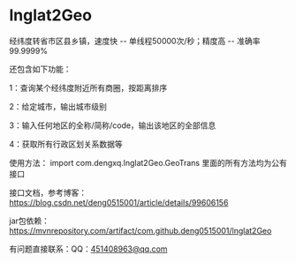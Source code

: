 # lnglat2Geo

经纬度转省市区县乡镇，速度快 -- 单线程50000次/秒；精度高 -- 准确率99.9999%

还包含如下功能：

1：查询某个经纬度附近所有商圈，按距离排序

2：给定城市，输出城市级别

3：输入任何地区的全称/简称/code，输出该地区的全部信息

4：获取所有行政区划关系数据等

使用方法：
import com.dengxq.lnglat2Geo.GeoTrans 里面的所有方法均为公有接口

接口文档，参考博客： https://blog.csdn.net/deng0515001/article/details/99606156

jar包依赖：https://mvnrepository.com/artifact/com.github.deng0515001/lnglat2Geo

有问题直接联系：QQ：451408963@qq.com

